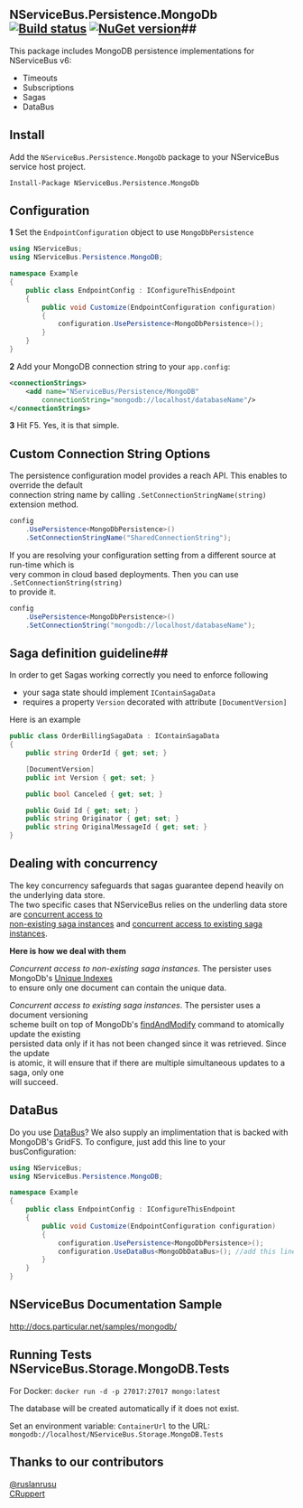 ## NServiceBus.Persistence.MongoDb  [![Build status](https://ci.appveyor.com/api/projects/status/9cfq3u3vd0rf4kl2/branch/master?svg=true)](https://ci.appveyor.com/project/tekmaven/nservicebus-persistence-mongodb/branch/master) [![NuGet version](https://badge.fury.io/nu/NServiceBus.Persistence.MongoDb.svg)](http://badge.fury.io/nu/NServiceBus.Persistence.MongoDb)##

This package includes MongoDB persistence implementations for NServiceBus v6:

- Timeouts
- Subscriptions
- Sagas
- DataBus

## Install ##
Add the `NServiceBus.Persistence.MongoDb` package to your NServiceBus service host project.

 ```Install-Package NServiceBus.Persistence.MongoDb```   

## Configuration ##
**1** Set the `EndpointConfiguration` object to use `MongoDbPersistence`

```csharp
using NServiceBus;
using NServiceBus.Persistence.MongoDB;

namespace Example
{
    public class EndpointConfig : IConfigureThisEndpoint
    {
        public void Customize(EndpointConfiguration configuration)
        {
            configuration.UsePersistence<MongoDbPersistence>();
        }
    }
}
```

**2** Add your MongoDB connection string to your ```app.config```:

```xml
<connectionStrings>
    <add name="NServiceBus/Persistence/MongoDB"
		connectionString="mongodb://localhost/databaseName"/>
</connectionStrings>
```

**3** Hit F5. Yes, it is that simple.

## Custom Connection String Options ##
The persistence configuration model provides a reach API. This enables to override the default  
connection string name by calling ```.SetConnectionStringName(string)``` extension method.

```csharp
config
	.UsePersistence<MongoDbPersistence>()
	.SetConnectionStringName("SharedConnectionString");
```

If you are resolving your configuration setting from a different source at run-time which is  
very common in cloud based deployments. Then you can use  ```.SetConnectionString(string)```  
to provide it.

```csharp
config
	.UsePersistence<MongoDbPersistence>()
	.SetConnectionString("mongodb://localhost/databaseName");
```

## Saga definition guideline##
In order to get Sagas working correctly you need to enforce following

* your saga state should implement ```IContainSagaData```
* requires a property ```Version``` decorated with attribute ```[DocumentVersion]```

Here is an example

```csharp
public class OrderBillingSagaData : IContainSagaData
{
    public string OrderId { get; set; }

    [DocumentVersion]
    public int Version { get; set; }

    public bool Canceled { get; set; }

    public Guid Id { get; set; }
    public string Originator { get; set; }
    public string OriginalMessageId { get; set; }
}
```
## Dealing with concurrency ##
The key concurrency safeguards that sagas guarantee depend heavily on the underlying data store.   
The two specific cases that NServiceBus relies on the underling data store are [concurrent access to   
   non-existing saga instances](http://docs.particular.net/NServiceBus/nservicebus-sagas-and-concurrency#concurrent-access-to-non-existing-saga-instances) and [concurrent access to existing saga instances](http://docs.particular.net/NServiceBus/nservicebus-sagas-and-concurrency#concurrent-access-to-existing-saga-instances).

**Here is how we deal with them**  

*Concurrent access to non-existing saga instances*. The persister uses MongoDb's [Unique Indexes](http://docs.mongodb.org/manual/core/index-unique/)  
 to ensure only one document can contain the unique data.  

*Concurrent access to existing saga instances*. The persister uses a document versioning  
scheme built on top of MongoDb's [findAndModify](http://docs.mongodb.org/manual/reference/command/findAndModify/) command to atomically update the existing  
persisted data only if it has not been changed since it was retrieved. Since the update   
is atomic, it will ensure that if there are multiple simultaneous updates to a saga, only one  
will succeed.


## DataBus ##
Do you use [DataBus](http://docs.particular.net/nservicebus/attachments-databus-sample)?  We also supply an implimentation that is backed with MongoDB's GridFS.  To configure, just add this line to your busConfiguration:

```csharp
using NServiceBus;
using NServiceBus.Persistence.MongoDB;

namespace Example
{
    public class EndpointConfig : IConfigureThisEndpoint
    {
        public void Customize(EndpointConfiguration configuration)
        {
            configuration.UsePersistence<MongoDbPersistence>();
            configuration.UseDataBus<MongoDbDataBus>(); //add this line!
        }
    }
}
```

## NServiceBus Documentation Sample
http://docs.particular.net/samples/mongodb/

## Running Tests NServiceBus.Storage.MongoDB.Tests

For Docker: `docker run -d -p 27017:27017 mongo:latest`

The database will be created automatically if it does not exist.

Set an environment variable: `ContainerUrl` to the URL: `mongodb://localhost/NServiceBus.Storage.MongoDB.Tests`

## Thanks to our contributors ##
[@ruslanrusu](https://twitter.com/ruslanrusu)  
[CRuppert](https://github.com/CRuppert)
